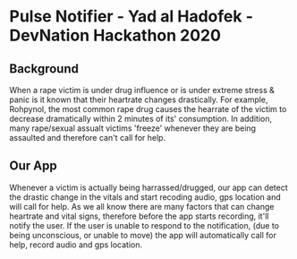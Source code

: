 # Pulse Notifier - Yad al Hadofek - DevNation Hackathon 2020
## Background
When a rape victim is under drug influence or is under extreme stress & panic is it known that their heartrate changes drastically. For example, Rohpynol, the most common rape drug
causes the hearrate of the victim to decrease dramatically within 2 minutes of its' consumption.
In addition, many rape/sexual assualt victims 'freeze' whenever they are being assaulted and therefore can't call for help. 

## Our App
Whenever a victim is actually being harrassed/drugged, our app can detect the drastic change in the vitals and start recoding audio, gps location and will call for help.
As we all know there are many factors that can change heartrate and vital signs, therefore before the app starts recording, it'll notify the user.
If the user is unable to respond to the notification, (due to being unconscious, or unable to move) the app will automatically call for help, record audio and gps location.
